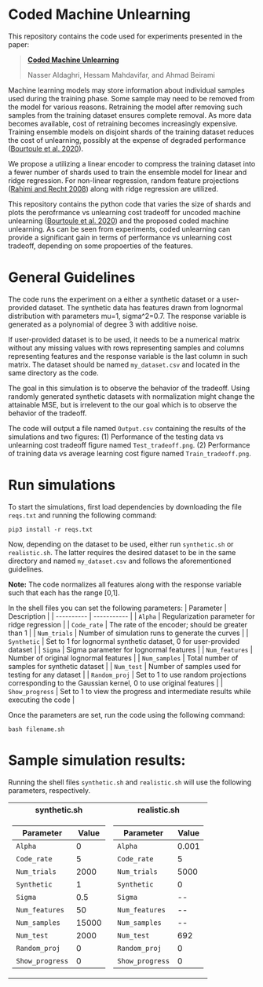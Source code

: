 # Coded Machine Unlearning
This repository contains the code used for experiments presented in the paper:

> [**Coded Machine Unlearning**](https://arxiv.org/abs/2012.15721)
> 
> Nasser Aldaghri, Hessam Mahdavifar, and Ahmad Beirami

Machine learning models may store information about individual samples used during the training phase. Some sample may need to be removed from the model for various reasons. Retraining the model after removing such samples from the training dataset ensures complete removal. As more data becomes available, cost of retraining becomes increasingly expensive. Training ensemble models on disjoint shards of the training dataset reduces the cost of unlearning, possibly at the expense of degraded performance ([Bourtoule et al. 2020](https://arxiv.org/abs/1912.03817)).

We propose a utilizing a linear encoder to compress the training dataset into a fewer number of shards used to train the ensemble model for linear and ridge regression. For non-linear regression, random feature projections ([Rahimi and Recht 2008](https://ieeexplore.ieee.org/abstract/document/4797607)) along with ridge regression are utilized.

This repository contains the python code that varies the size of shards and plots the perofrmance vs unlearning cost tradeoff for uncoded machine unlearning ([Bourtoule et al. 2020](https://arxiv.org/abs/1912.03817)) and the proposed coded machine unlearning. As can be seen from experiments, coded unlearning can provide a significant gain in terms of performance vs unlearning cost tradeoff, depending on some propoerties of the features.

# General Guidelines

The code runs the experiment on a either a synthetic dataset or a user-provided dataset. The synthetic data has features drawn from lognormal distribution with parameters mu=1, sigma^2=0.7. The response variable is generated as a polynomial of degree 3 with additive noise.

If user-provided dataset is to be used, it needs to be a numerical matrix without any missing values with rows representing samples and columns representing features and the response variable is the last column in such matrix. The dataset should be named `my_dataset.csv` and located in the same directory as the code.

The goal in this simulation is to observe the behavior of the tradeoff. Using randomly generated synthetic datasets with normalization might change the attainable MSE, but is irrelevent to the our goal which is to observe the behavior of the tradeoff.

The code will output a file named `Output.csv` containing the results of the simulations and two figures: (1) Performance of the testing data vs unlearning cost tradeoff figure named `Test_tradeoff.png`. (2) Performance of training data vs average learning cost figure named `Train_tradeoff.png`.


# Run simulations

To start the simulations, first load dependencies by downloading the file `reqs.txt` and running the following command:
```
pip3 install -r reqs.txt
```
Now, depending on the dataset to be used, either run `synthetic.sh` or `realistic.sh`. The latter requires the desired dataset to be in the same directory and named `my_dataset.csv` and follows the aforementioned guidelines.

**Note:** The code normalizes all features along with the response variable such that each has the range [0,1].

In the shell files you can set the following parameters:
| Parameter  | Description |
| ---------- | ----------- |
| `Alpha`  | Regularization parameter for ridge regression |
| `Code_rate`  | The rate of the encoder; should be greater than 1 |
| `Num_trials`  | Number of simulation runs to generate the curves |
| `Synthetic`  | Set to 1 for lognormal synthetic dataset, 0 for user-provided dataset |
| `Sigma`  | Sigma parameter for lognormal features |
| `Num_features`  | Number of original lognormal features |
| `Num_samples`  | Total number of samples for synthetic dataset |
| `Num_test`  | Number of samples used for testing for any dataset |
| `Random_proj`  | Set to 1 to use random projections corresponding to the Gaussian kernel, 0 to use original features |
| `Show_progress`  | Set to 1 to view the progress and intermediate results while executing the code |

Once the parameters are set, run the code using the following command:
```
bash filename.sh
```

# Sample simulation results:
Running the shell files `synthetic.sh` and `realistic.sh` will use the following parameters, respectively.
<table>
<tr><th>synthetic.sh </th><th>realistic.sh</th></tr>
<tr><td>

| Parameter  | Value |
| ---------- | ----------- |
| `Alpha`  | 0 |
| `Code_rate`  | 5 |
| `Num_trials`  | 2000 |
| `Synthetic`  | 1 |
| `Sigma`  | 0.5 |
| `Num_features`  | 50 |
| `Num_samples`  | 15000 |
| `Num_test`  | 2000 |
| `Random_proj`  | 0 |
| `Show_progress`  | 0 |

</td><td>

| Parameter  | Value |
| ---------- | ----------- |
| `Alpha`  | 0.001 |
| `Code_rate`  | 5 |
| `Num_trials`  | 5000 |
| `Synthetic`  | 0 |
| `Sigma`  | -- |
| `Num_features`  | -- |
| `Num_samples`  | -- |
| `Num_test`  | 692 |
| `Random_proj`  | 0 |
| `Show_progress`  | 0 |

</td></tr> </table>
